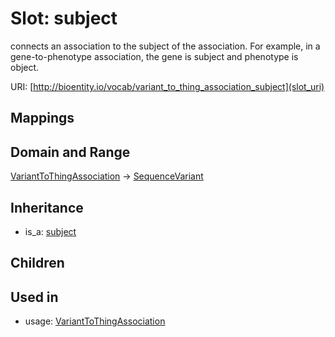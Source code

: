 # Slot: subject


connects an association to the subject of the association. For example, in a gene-to-phenotype association, the gene is subject and phenotype is object.

URI: [http://bioentity.io/vocab/variant_to_thing_association_subject](slot_uri)
## Mappings

## Domain and Range

[VariantToThingAssociation](VariantToThingAssociation.md) -> [SequenceVariant](SequenceVariant.md)
## Inheritance

 *  is_a: [subject](subject.md)
## Children

## Used in

 *  usage: [VariantToThingAssociation](VariantToThingAssociation.md)
